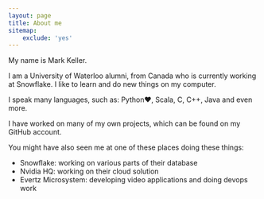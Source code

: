 ```yaml
---
layout: page
title: About me
sitemap:
    exclude: 'yes'
---
```


My name is Mark Keller.  

I am a University of Waterloo alumni, from Canada who is currently working at Snowflake. I like to learn and do new things on my computer.  

I speak many languages, such as: Python:heart:, Scala, C, C++, Java and even more.

I have worked on many of my own projects, which can be found on my GitHub account.

You might have also seen me at one of these places doing these things:
* Snowflake: working on various parts of their database
* Nvidia HQ: working on their cloud solution
* Evertz Microsystem: developing video applications and doing devops work
